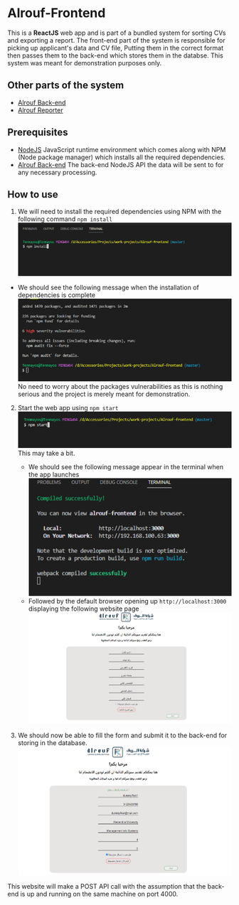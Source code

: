 # Alrouf-Frontend
This is a **ReactJS** web app and is part of a bundled system for sorting CVs and exporting a report.
The front-end part of the system is responsible for picking up applicant's data and CV file, Putting them in the correct format then passes them to the back-end which stores them in the databse.
This system was meant for demonstration purposes only.

## Other parts of the system
* [Alrouf Back-end](https://github.com/tenmayos/Alrouf-backend)
* [Alrouf Reporter](https://github.com/tenmayos/Alrouf-Reporter)

## Prerequisites
* [NodeJS](https://nodejs.org/en/) JavaScript runtime environment which comes along with NPM (Node package manager) which installs all the required dependencies.
* [Alrouf Back-end](https://github.com/tenmayos/Alrouf-backend) The back-end NodeJS API the data will be sent to for any necessary processing.

## How to use

1. We will need to install the required dependencies using NPM with the following command `npm install` ![npm install](/Ref_Images/npm.png)

 * We should see the following message when the installation of dependencies is complete ![dependencies installed successfully](/Ref_Images/npm-installed.png) No need to worry about the packages vulnerabilities as this is nothing serious and the project is merely meant for demonstration.

2. Start the web app using `npm start` ![npm start](/Ref_Images/start.png) This may take a bit.
    * We should see the following message appear in the terminal when the app launches ![started and compiled successfully](/Ref_Images/started.png)
    * Followed by the default browser opening up `http://localhost:3000` displaying the following website page ![Main page](/Ref_Images/website.png)

3. We should now be able to fill the form and submit it to the back-end for storing in the database. ![Main page filled](/Ref_Images/website-filled.png)

This website will make a POST API call with the assumption that the back-end is up and running on the same machine on port 4000.
